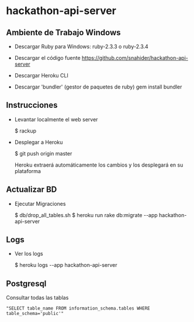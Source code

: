 # hackathon-api-server

Ambiente de Trabajo Windows
---------------------------

- Descargar Ruby para Windows: ruby-2.3.3 o ruby-2.3.4

- Descargar el código fuente
https://github.com/snahider/hackathon-api-server

- Descargar Heroku CLI

- Descargar 'bundler' (gestor de paquetes de ruby)
	gem install bundler

Instrucciones
-----------------
- Levantar localmente el web server

	$ rackup

- Desplegar a Heroku

	$ git push origin master

	Heroku extraerá automáticamente los cambios y los desplegará en su plataforma

Actualizar BD
----------------

- Ejecutar Migraciones

	$ db/drop_all_tables.sh
	$ heroku run rake db:migrate --app hackathon-api-server

Logs
-----------------
- Ver los logs

	$ heroku logs --app hackathon-api-server

Postgresql
------------------
Consultar todas las tablas

	"SELECT table_name FROM information_schema.tables WHERE table_schema='public'"